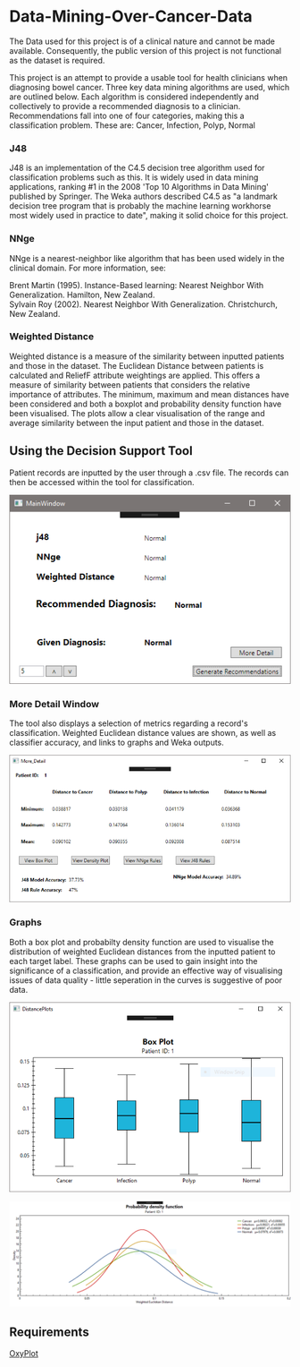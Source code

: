 # Data-Mining-Over-Cancer-Data
The Data used for this project is of a clinical nature and cannot be made available. Consequently, the public version of this project is not functional as the dataset is required.

This project is an attempt to provide a usable tool for health clinicians when diagnosing bowel cancer.
Three key data mining algorithms are used, which are outlined below. Each algorithm is considered independently and collectively to provide a recommended diagnosis to a clinician. Recommendations fall into one of four categories, making this a classification problem. These are:
Cancer,
Infection,
Polyp,
Normal

### J48
J48 is an implementation of the C4.5 decision tree algorithm used for classification problems such as this. It is widely used in data mining applications, ranking \#1 in the 2008 'Top 10 Algorithms in Data Mining' published by Springer. The Weka authors described C4.5 as "a landmark decision tree program that is probably the machine learning workhorse most widely used in practice to date", making it solid choice for this project.

### NNge
NNge is a nearest-neighbor like algorithm that has been used widely in the clinical domain. For more information, see:  

Brent Martin (1995). Instance-Based learning: Nearest Neighbor With Generalization. Hamilton, New Zealand.  
Sylvain Roy (2002). Nearest Neighbor With Generalization. Christchurch, New Zealand.  

### Weighted Distance
Weighted distance is a measure of the similarity between inputted patients and those in the dataset. The Euclidean Distance between patients is calculated and ReliefF attribute weightings are applied. This offers a measure of similarity between patients that considers the relative importance of attributes. The minimum, maximum and mean distances have been considered and both a boxplot and probability density function have been visualised. The plots allow a clear visualisation of the range and average similarity between the input patient and those in the dataset. 

## Using the Decision Support Tool
Patient records are inputted by the user through a .csv file. The records can then be accessed within the tool for classification. 

![Classifying Records](https://github.com/DWhettam/Data-Mining-Over-Cancer-Data/blob/master/Images/ClassifyingTesting.PNG)

### More Detail Window
The tool also displays a selection of metrics regarding a record's classification. Weighted Euclidean distance values are shown, as well as classifier accuracy, and links to graphs and Weka outputs. 

![More Details](https://github.com/DWhettam/Data-Mining-Over-Cancer-Data/blob/master/Images/MoreDetailWindow.PNG)

### Graphs
Both a box plot and probabilty density function are used to visualise the distribution of weighted Euclidean distances from the inputted patient to each target label. These graphs can be used to gain insight into the significance of a classification, and provide an effective way of visualising issues of data quality - little seperation in the curves is suggestive of poor data.

![Box Plot](https://github.com/DWhettam/Data-Mining-Over-Cancer-Data/blob/master/Images/Patient1_BoxPlot.PNG)

![Prob Density](https://github.com/DWhettam/Data-Mining-Over-Cancer-Data/blob/master/Images/Patient1_DensityPlot.PNG)



## Requirements
[OxyPlot](https://github.com/oxyplot/oxyplot)


